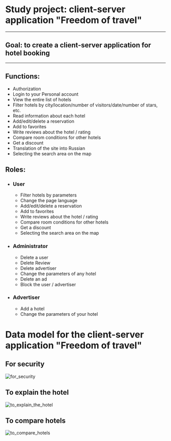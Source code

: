# Study project: client-server application "Freedom of travel"
---------------------------
## Goal: to create a client-server application for hotel booking
---------------------------
## Functions:
- Authorization
- Login to your Personal account
- View the entire list of hotels
- Filter hotels by city/location/number of visitors/date/number of stars, etc.
- Read information about each hotel
- Add/edit/delete a reservation
- Add to favorites
- Write reviews about the hotel / rating
- Compare room conditions for other hotels
- Get a discount
- Translation of the site into Russian
- Selecting the search area on the map
## Roles:
- ### User
  - Filter hotels by parameters
  - Сhange the page language
  - Add/edit/delete a reservation
  - Add to favorites
  - Write reviews about the hotel / rating
  - Compare room conditions for other hotels
  - Get a discount
  - Selecting the search area on the map
  
- ### Administrator
  - Delete a user
  - Delete Review
  - Delete advertiser
  - Change the parameters of any hotel
  - Delete an ad
  - Block the user / advertiser
 
- ### Advertiser
  - Add a hotel
  - Change the parameters of your hotel
 
# Data model for the client-server application "Freedom of travel"

## For security
![for_security](https://user-images.githubusercontent.com/87095649/129549444-9d5f4bbe-92ff-44a9-9b33-5c96f45c44ac.PNG)

## To explain the hotel
![to_explain_the_hotel](https://user-images.githubusercontent.com/87095649/129549474-9143cee4-93a8-4a80-b90e-0d2d84feefff.PNG)

## To compare hotels
![to_compare_hotels](https://user-images.githubusercontent.com/87095649/129549521-5c39917c-3993-444c-94cf-d5fa69be9731.PNG)

